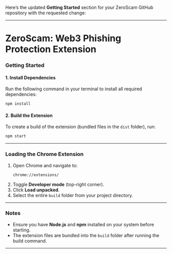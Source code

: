Here’s the updated **Getting Started** section for your ZeroScam GitHub repository with the requested change:

---

# ZeroScam: Web3 Phishing Protection Extension

### Getting Started

#### 1. Install Dependencies  
Run the following command in your terminal to install all required dependencies:  
```bash
npm install
```

#### 2. Build the Extension  
To create a build of the extension (bundled files in the `dist` folder), run:  
```bash
npm start
```

---

### Loading the Chrome Extension

1. Open Chrome and navigate to:  
   ```text
   chrome://extensions/
   ```
2. Toggle **Developer mode** (top-right corner).
3. Click **Load unpacked**.
4. Select the entire `build` folder from your project directory.

---

### Notes

- Ensure you have **Node.js** and **npm** installed on your system before starting.
- The extension files are bundled into the `build` folder after running the build command.

--- 

